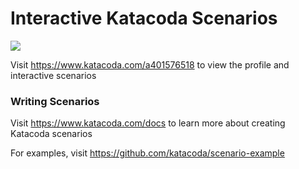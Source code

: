 # Interactive Katacoda Scenarios

[![](http://shields.katacoda.com/katacoda/a401576518/count.svg)](https://www.katacoda.com/a401576518 "Get your profile on Katacoda.com")

Visit https://www.katacoda.com/a401576518 to view the profile and interactive scenarios

### Writing Scenarios
Visit https://www.katacoda.com/docs to learn more about creating Katacoda scenarios

For examples, visit https://github.com/katacoda/scenario-example
